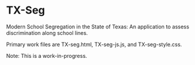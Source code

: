 # TX-Seg
Modern School Segregation in the State of Texas:
An application to assess discrimination along school lines.

Primary work files are TX-seg.html, TX-seg-js.js, and TX-seg-style.css.

Note: This is a work-in-progress.
